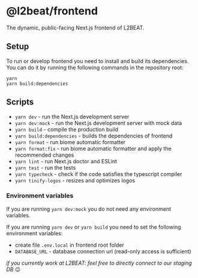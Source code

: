 # @l2beat/frontend

The dynamic, public-facing Next.js frontend of L2BEAT.

## Setup

To run or develop frontend you need to install and build its dependencies. You can do it by running the following
commands in the repository root:

```
yarn
yarn build:dependencies
```

## Scripts

- `yarn dev` - run the Next.js development server
- `yarn dev:mock` - run the Next.js development server with mock data
- `yarn build` - compile the production build
- `yarn build:dependencies` - builds the dependencies of frontend
- `yarn format` - run biome automatic formatter
- `yarn format:fix` - run biome automatic formatter and apply the recommended changes
- `yarn lint` - run Next.js doctor and ESLint
- `yarn test` - run the tests
- `yarn typecheck` - check if the code satisfies the typescript compiler
- `yarn tinify-logos` - resizes and optimizes logos

### Environment variables
If you are running `yarn dev:mock` you do not need any environment variables.

If you are running `yarn dev` or `yarn build` you need to set the following environment variables:
- create file `.env.local` in frontend root folder
- `DATABASE_URL` - database connection url (read-only access is sufficient)

*if you currently work at L2BEAT: feel free to directly connect to our staging DB* 😉
